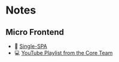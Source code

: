 # Notes

## Micro Frontend

- 📄 [Single-SPA](single-spa.md)
- 💻 [YouTube Playlist from the Core Team](youtube-playlist.md)
